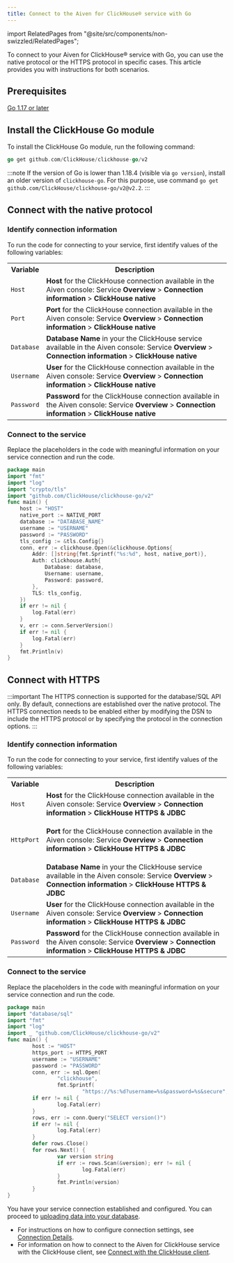```yaml
---
title: Connect to the Aiven for ClickHouse® service with Go
---
```


import RelatedPages from "@site/src/components/non-swizzled/RelatedPages";

To connect to your Aiven for ClickHouse® service with Go, you can use
the native protocol or the HTTPS protocol in specific cases. This
article provides you with instructions for both scenarios.

## Prerequisites

[Go 1.17 or later](https://go.dev/dl/)

## Install the ClickHouse Go module

To install the ClickHouse Go module, run the following command:

```go
go get github.com/ClickHouse/clickhouse-go/v2
```

:::note
If the version of Go is lower than 1.18.4 (visible via `go version`),
install an older version of `clickhouse-go`. For this
purpose, use command
`go get github.com/ClickHouse/clickhouse-go/v2@v2.2`.
:::

## Connect with the native protocol

### Identify connection information

To run the code for connecting to your service, first identify values of
the following variables:

 <table>
  <tr>
    <th>Variable</th>
    <th>Description</th>
  </tr>
  <tr>
    <td><code>Host</code></td>
    <td><strong>Host</strong> for the ClickHouse connection available in the Aiven console: Service <strong>Overview</strong> &gt; <strong>Connection information</strong> &gt; <strong>ClickHouse native</strong></td>
  </tr>
  <tr>
    <td><code>Port</code></td>
    <td><strong>Port</strong> for the ClickHouse connection available in the Aiven console: Service <strong>Overview</strong> &gt; <strong>Connection information</strong> &gt; <strong>ClickHouse native</strong></td>
  </tr>
  <tr>
    <td><code>Database</code></td>
    <td><strong>Database Name</strong> in your the ClickHouse service available in the Aiven console: Service <strong>Overview</strong> &gt; <strong>Connection information</strong> &gt; <strong>ClickHouse native</strong></td>
  </tr>
  <tr>
    <td><code>Username</code></td>
    <td><strong>User</strong> for the ClickHouse connection available in the Aiven console: Service <strong>Overview</strong> &gt; <strong>Connection information</strong> &gt; <strong>ClickHouse native</strong></td>
  </tr>
  <tr>
    <td><code>Password</code></td>
    <td><strong>Password</strong> for the ClickHouse connection available in the Aiven console: Service <strong>Overview</strong> &gt; <strong>Connection information</strong> &gt; <strong>ClickHouse native</strong></td>
  </tr>
</table>

### Connect to the service

Replace the placeholders in the code with meaningful information on your
service connection and run the code.

```go
package main
import "fmt"
import "log"
import "crypto/tls"
import "github.com/ClickHouse/clickhouse-go/v2"
func main() {
    host := "HOST"
    native_port := NATIVE_PORT
    database := "DATABASE_NAME"
    username := "USERNAME"
    password := "PASSWORD"
    tls_config := &tls.Config{}
    conn, err := clickhouse.Open(&clickhouse.Options{
        Addr: []string{fmt.Sprintf("%s:%d", host, native_port)},
        Auth: clickhouse.Auth{
            Database: database,
            Username: username,
            Password: password,
        },
        TLS: tls_config,
    })
    if err != nil {
        log.Fatal(err)
    }
    v, err := conn.ServerVersion()
    if err != nil {
        log.Fatal(err)
    }
    fmt.Println(v)
}
```

## Connect with HTTPS

:::important
The HTTPS connection is supported for the database/SQL API only. By
default, connections are established over the native protocol. The HTTPS
connection needs to be enabled either by modifying the DSN to include
the HTTPS protocol or by specifying the protocol in the connection
options.
:::

### Identify connection information

To run the code for connecting to your service, first identify values of
the following variables:

<table>
  <tr>
    <th>Variable</th>
    <th>Description</th>
  </tr>
  <tr>
    <td><code>Host</code></td>
    <td>
      <strong>Host</strong> for the ClickHouse connection available in the Aiven console: Service <strong>Overview</strong> &gt; <strong>Connection information</strong> &gt; <strong>ClickHouse HTTPS &amp; JDBC</strong>
    </td>
  </tr>
  <tr>
    <td><code>HttpPort</code></td>
    <td><p><strong>Port</strong> for the ClickHouse connection available in the Aiven console: Service <strong>Overview</strong> &gt; <strong>Connection information</strong> &gt; <strong>ClickHouse HTTPS &amp; JDBC</strong></p></td>
  </tr>
  <tr>
    <td><code>Database</code></td>
    <td><strong>Database Name</strong> in your the ClickHouse service available in the Aiven console: Service <strong>Overview</strong> &gt; <strong>Connection information</strong> &gt; <strong>ClickHouse HTTPS &amp; JDBC</strong></td>
  </tr>
  <tr>
    <td><code>Username</code></td>
    <td><strong>User</strong> for the ClickHouse connection available in the Aiven console: Service <strong>Overview</strong> &gt; <strong>Connection information</strong> &gt; <strong>ClickHouse HTTPS &amp; JDBC</strong></td>
  </tr>
  <tr>
    <td><code>Password</code></td>
    <td><strong>Password</strong> for the ClickHouse connection available in the Aiven console: Service <strong>Overview</strong> &gt; <strong>Connection information</strong> &gt; <strong>ClickHouse HTTPS &amp; JDBC</strong></td>
  </tr>
</table>



### Connect to the service

Replace the placeholders in the code with meaningful information on your
service connection and run the code.

```go
package main
import "database/sql"
import "fmt"
import "log"
import _ "github.com/ClickHouse/clickhouse-go/v2"
func main() {
        host := "HOST"
        https_port := HTTPS_PORT
        username := "USERNAME"
        password := "PASSWORD"
        conn, err := sql.Open(
                "clickhouse",
                fmt.Sprintf(
                        "https://%s:%d?username=%s&password=%s&secure", host, https_port, username, password))
        if err != nil {
                log.Fatal(err)
        }
        rows, err := conn.Query("SELECT version()")
        if err != nil {
                log.Fatal(err)
        }
        defer rows.Close()
        for rows.Next() {
                var version string
                if err := rows.Scan(&version); err != nil {
                        log.Fatal(err)
                }
                fmt.Println(version)
        }
}
```

You have your service connection established and
configured. You can proceed to
[uploading data into your database](/docs/products/clickhouse/get-started#load-a-dataset).

<RelatedPages/>

-   For instructions on how to configure connection settings, see
    [Connection
    Details](https://clickhouse.com/docs/en/integrations/go#connection-details).
-   For information on how to connect to the Aiven for ClickHouse
    service with the ClickHouse client, see
    [Connect with the ClickHouse client](/docs/products/clickhouse/howto/connect-with-clickhouse-cli).
